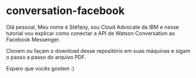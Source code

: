 # conversation-facebook

Olá pessoal, Meu nome é Stéfany, sou Cloud Advocate da IBM e nesse tutorial vou explicar como conectar a API de Watson Conversation ao Facebook Messenger.

Clonem ou façam o download desse repositório em suas máquinas e sigam o passo a passo do arquivo PDF.

Espero que vocês gostem :)
